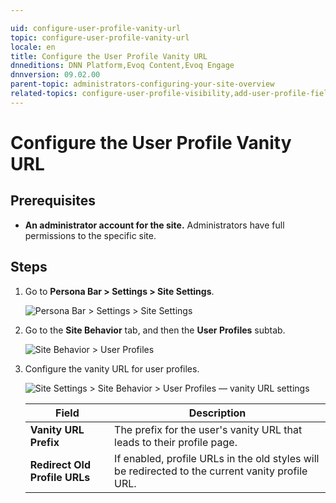 ```yaml
---

uid: configure-user-profile-vanity-url
topic: configure-user-profile-vanity-url
locale: en
title: Configure the User Profile Vanity URL
dnneditions: DNN Platform,Evoq Content,Evoq Engage
dnnversion: 09.02.00
parent-topic: administrators-configuring-your-site-overview
related-topics: configure-user-profile-visibility,add-user-profile-field,edit-user-profile-field,delete-user-profile-field,organize-user-profile-fields
---
```


# Configure the User Profile Vanity URL

## Prerequisites

*   **An administrator account for the site.** Administrators have full permissions to the specific site.

## Steps

1.  Go to **Persona Bar \> Settings \> Site Settings**.
    
    ![Persona Bar > Settings > Site Settings](/images/scr-pbar-host-Settings-E91.png)
    
2.  Go to the **Site Behavior** tab, and then the **User Profiles** subtab.
    
    ![Site Behavior > User Profiles](/images/scr-pbtabs-host-Settings-SiteSettings-SiteBehavior-UserProfiles-E90.png)
    
3.  Configure the vanity URL for user profiles.
    
      
    
    ![Site Settings > Site Behavior > User Profiles — vanity URL settings](/images/scr-SiteSettings-SiteBehavior-UserProfiles-UserProfileSettings-VanityURL-E90.png)
    
      
    
    |**Field**|**Description**|
    |---|---|
    |<strong>Vanity URL Prefix</strong>|The prefix for the user's vanity URL that leads to their profile page.|
    |<strong>Redirect Old Profile URLs</strong>|If enabled, profile URLs in the old styles will be redirected to the current vanity profile URL.|
